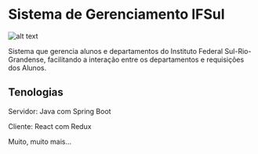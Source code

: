 # Sistema de Gerenciamento IFSul
![alt text](https://travis-ci.com/marcelohenrique180/ifsul-system.svg?token=NzD78ubKcAQD9diraiTT&branch=master)

Sistema que gerencia alunos e departamentos do Instituto Federal Sul-Rio-Grandense, facilitando a interação entre os departamentos e requisições dos Alunos.

## Tenologias

Servidor: Java com Spring Boot

Cliente: React com Redux

Muito, muito mais...
